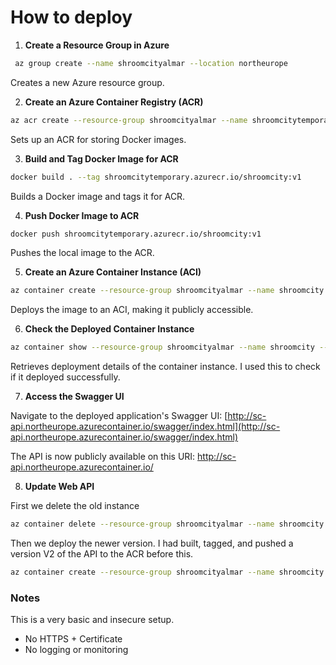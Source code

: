 
# How to deploy

1. **Create a Resource Group in Azure**

```bash
 az group create --name shroomcityalmar --location northeurope
```

Creates a new Azure resource group.

2. **Create an Azure Container Registry (ACR)**

```bash
az acr create --resource-group shroomcityalmar --name shroomcitytemporary --sku Basic
```

Sets up an ACR for storing Docker images.

3. **Build and Tag Docker Image for ACR**
```bash
docker build . --tag shroomcitytemporary.azurecr.io/shroomcity:v1
```

Builds a Docker image and tags it for ACR.

4. **Push Docker Image to ACR**

```bash
docker push shroomcitytemporary.azurecr.io/shroomcity:v1
```

Pushes the local image to the ACR.

5. **Create an Azure Container Instance (ACI)**

```bash
az container create --resource-group shroomcityalmar --name shroomcity --image shroomcitytemporary.azurecr.io/shroomcity:v1 --dns-name-label sc-api --ports 80
```

Deploys the image to an ACI, making it publicly accessible.

6. **Check the Deployed Container Instance**

```bash
az container show --resource-group shroomcityalmar --name shroomcity --query "{FQDN:ipAddress.fqdn,ProvisioningState:provisioningState}" --out table
```

Retrieves deployment details of the container instance. I used this to check if it deployed successfully.

7. **Access the Swagger UI**

Navigate to the deployed application's Swagger UI: [http://sc-api.northeurope.azurecontainer.io/swagger/index.html](http://sc-api.northeurope.azurecontainer.io/swagger/index.html)

The API is now publicly available on this URI:  http://sc-api.northeurope.azurecontainer.io/


8. **Update Web API**

First we delete the old instance
```bash
az container delete --resource-group shroomcityalmar --name shroomcity
```

Then we deploy the newer version.  I had built, tagged, and pushed a version V2 of the API to the ACR before this.
```bash
az container create --resource-group shroomcityalmar --name shroomcity --image shroomcitytemporary.azurecr.io/shroomcity:v2 --dns-name-label sc-api --ports 80
```



### Notes
This is a very basic and insecure setup.
- No HTTPS + Certificate
- No logging or monitoring

